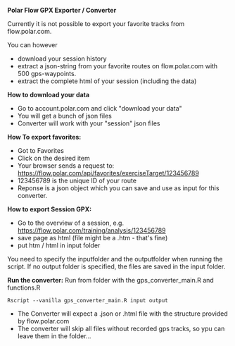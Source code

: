 **Polar Flow GPX Exporter / Converter**

Currently it is not possible to export your favorite tracks from flow.polar.com.

You can however 
* download your session history
* extract a json-string from your favorite routes on flow.polar.com with 500 gps-waypoints.
* extract the complete html of your session (including the data)

**How to download your data**
* Go to account.polar.com and click "download your data"
* You will get a bunch of json files
* Converter will work with your "session" json files

**How To export favorites:**
* Got to Favorites
* Click on the desired item
* Your browser sends a request to: https://flow.polar.com/api/favorites/exerciseTarget/123456789
* 123456789 is the unique ID of your route
* Reponse is a json object which you can save and use as input for this converter.

**How to export Session GPX:**
* Go to the overview of a session, e.g. https://flow.polar.com/training/analysis/123456789
* save page as html (file might be a .htm - that's fine)
* put htm / html in input folder


You need to specify the inputfolder and the outputfolder when running the script.
If no output folder is specified, the files are saved in the input folder.

**Run the converter:**
Run from folder with the gps_converter_main.R and functions.R

    Rscript --vanilla gps_converter_main.R input output

* The Converter will expect a .json or .html file with the structure provided by flow.polar.com
* The converter will skip all files without recorded gps tracks, so ypu can leave them in the folder...

